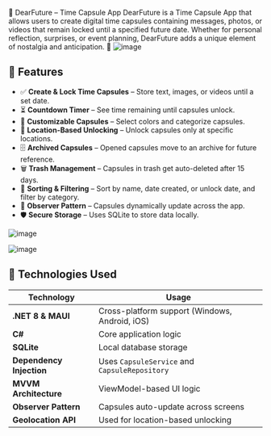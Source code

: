 📌 DearFuture – Time Capsule App
DearFuture is a Time Capsule App that allows users to create digital time capsules containing messages, photos, or videos that remain locked until a specified future date. Whether for personal reflection, surprises, or event planning, DearFuture adds a unique element of nostalgia and anticipation. 🎉
![image](https://github.com/user-attachments/assets/2e947444-2bac-48bf-8885-639abe836749)
## 🌟 Features

- ✅ **Create & Lock Time Capsules** – Store text, images, or videos until a set date.
- ⏳ **Countdown Timer** – See time remaining until capsules unlock.
- 🎨 **Customizable Capsules** – Select colors and categorize capsules.
- 📍 **Location-Based Unlocking** – Unlock capsules only at specific locations.
- 🗄 **Archived Capsules** – Opened capsules move to an archive for future reference.
- 🗑 **Trash Management** – Capsules in trash get auto-deleted after 15 days.
- 📅 **Sorting & Filtering** – Sort by name, date created, or unlock date, and filter by category.
- 🔄 **Observer Pattern** – Capsules dynamically update across the app.
- 🛡 **Secure Storage** – Uses SQLite to store data locally.

![image](https://github.com/user-attachments/assets/e4c08bf5-beec-4a8e-b326-a3fa8fb2eaad)

![image](https://github.com/user-attachments/assets/c8fe6605-1be2-4486-98fa-acf59bf4898a)

## 🚀 Technologies Used

| **Technology**         | **Usage**                                      |
|------------------------|----------------------------------------------|
| **.NET 8 & MAUI**      | Cross-platform support (Windows, Android, iOS) |
| **C#**                | Core application logic                         |
| **SQLite**            | Local database storage                         |
| **Dependency Injection** | Uses `CapsuleService` and `CapsuleRepository` |
| **MVVM Architecture**  | ViewModel-based UI logic                      |
| **Observer Pattern**   | Capsules auto-update across screens           |
| **Geolocation API**    | Used for location-based unlocking             |
